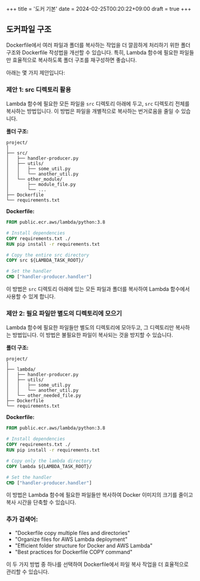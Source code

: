 +++
title = '도커 기본'
date = 2024-02-25T00:20:22+09:00
draft = true
+++

## 도커파일 구조

Dockerfile에서 여러 파일과 폴더를 복사하는 작업을 더 깔끔하게 처리하기 위한 폴더 구조와 Dockerfile 작성법을 개선할 수 있습니다. 특히, Lambda 함수에 필요한 파일들만 효율적으로 복사하도록 폴더 구조를 재구성하면 좋습니다.

아래는 몇 가지 제안입니다:

### 제안 1: src 디렉토리 활용
Lambda 함수에 필요한 모든 파일을 `src` 디렉토리 아래에 두고, `src` 디렉토리 전체를 복사하는 방법입니다. 이 방법은 파일을 개별적으로 복사하는 번거로움을 줄일 수 있습니다.

**폴더 구조:**
```
project/
│
├── src/
│   ├── handler-producer.py
│   ├── utils/
│   │   ├── some_util.py
│   │   └── another_util.py
│   └── other_module/
│       ├── module_file.py
│       └── ...
├── Dockerfile
└── requirements.txt
```

**Dockerfile:**
```Dockerfile
FROM public.ecr.aws/lambda/python:3.8

# Install dependencies
COPY requirements.txt ./
RUN pip install -r requirements.txt

# Copy the entire src directory
COPY src ${LAMBDA_TASK_ROOT}/

# Set the handler
CMD ["handler-producer.handler"]
```

이 방법은 `src` 디렉토리 아래에 있는 모든 파일과 폴더를 복사하여 Lambda 함수에서 사용할 수 있게 합니다.

### 제안 2: 필요 파일만 별도의 디렉토리에 모으기
Lambda 함수에 필요한 파일들만 별도의 디렉토리에 모아두고, 그 디렉토리만 복사하는 방법입니다. 이 방법은 불필요한 파일이 복사되는 것을 방지할 수 있습니다.

**폴더 구조:**
```
project/
│
├── lambda/
│   ├── handler-producer.py
│   ├── utils/
│   │   ├── some_util.py
│   │   └── another_util.py
│   └── other_needed_file.py
├── Dockerfile
└── requirements.txt
```

**Dockerfile:**
```Dockerfile
FROM public.ecr.aws/lambda/python:3.8

# Install dependencies
COPY requirements.txt ./
RUN pip install -r requirements.txt

# Copy only the lambda directory
COPY lambda ${LAMBDA_TASK_ROOT}/

# Set the handler
CMD ["handler-producer.handler"]
```

이 방법은 Lambda 함수에 필요한 파일들만 복사하여 Docker 이미지의 크기를 줄이고 복사 시간을 단축할 수 있습니다.

### 추가 검색어:
- "Dockerfile copy multiple files and directories"
- "Organize files for AWS Lambda deployment"
- "Efficient folder structure for Docker and AWS Lambda"
- "Best practices for Dockerfile COPY command"

이 두 가지 방법 중 하나를 선택하여 Dockerfile에서 파일 복사 작업을 더 효율적으로 관리할 수 있습니다.
